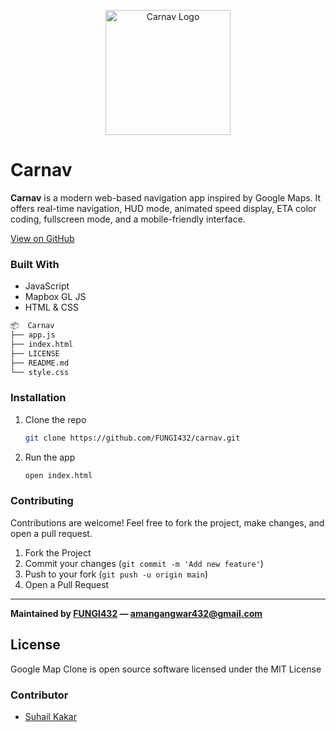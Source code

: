 <p align="center">
    <img width="200" height="auto" src="https://i.ibb.co/6JJ12mt/googlemaps-removebg-preview.png" alt="Carnav Logo" />
</p>

# Carnav

**Carnav** is a modern web-based navigation app inspired by Google Maps. It offers real-time navigation, HUD mode, animated speed display, ETA color coding, fullscreen mode, and a mobile-friendly interface.

[View on GitHub](https://github.com/FUNGI432/carnav)


### Built With
* JavaScript
* Mapbox GL JS
* HTML & CSS

```bash
📦  Carnav
├── app.js
├── index.html
├── LICENSE
├── README.md
└── style.css
```

### Installation

1. Clone the repo
   ```sh
   git clone https://github.com/FUNGI432/carnav.git
   ```
2. Run the app
   ```sh
   open index.html
   ```

### Contributing

Contributions are welcome! Feel free to fork the project, make changes, and open a pull request.

1. Fork the Project
2. Commit your changes (`git commit -m 'Add new feature'`)
3. Push to your fork (`git push -u origin main`)
4. Open a Pull Request

---

**Maintained by [FUNGI432](https://github.com/FUNGI432) — amangangwar432@gmail.com**


## License

Google Map Clone is open source software licensed under the MIT License

### Contributor

* [Suhail Kakar](https://suhailkakar.com)
